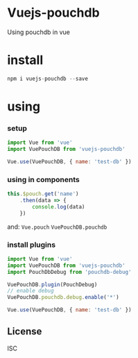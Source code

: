 # Vuejs-pouchdb

Using pouchdb in vue

# install

```js
npm i vuejs-pouchdb --save
```

# using
### setup
```js
import Vue from 'vue'
import VuePouchDB from 'vuejs-pouchdb'

Vue.use(VuePouchDB, { name: 'test-db' })
```

### using in components

```js
this.$pouch.get('name')
    .then(data => {
        console.log(data)
    })
```
and:
`Vue.pouch`
`VuePouchDB.pouchdb`

### install plugins
```js
import Vue from 'vue'
import VuePouchDB from 'vuejs-pouchdb'
import PouchDbDebug from 'pouchdb-debug'

VuePouchDB.plugin(PouchDebug)
// enable debug
VuePouchDB.pouchdb.debug.enable('*')

Vue.use(VuePouchDB, { name: 'test-db' })
```

License
----
ISC
